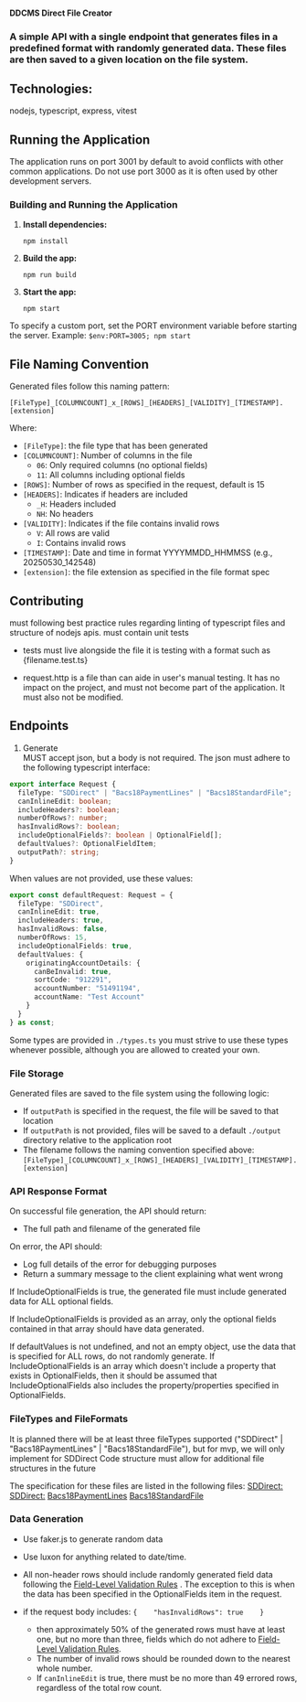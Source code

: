 #### DDCMS Direct File Creator

### A simple API with a single endpoint that generates files in a predefined format with randomly generated data. These files are then saved to a given location on the file system.

## Technologies:

nodejs, typescript, express, vitest

## Running the Application


The application runs on port 3001 by default to avoid conflicts with other common applications.
Do not use port 3000 as it is often used by other development servers.

### Building and Running the Application

1. **Install dependencies:**
   ```
   npm install
   ```
2. **Build the app:**
   ```
   npm run build
   ```
3. **Start the app:**
   ```
   npm start
   ```

To specify a custom port, set the PORT environment variable before starting the server.
Example: `$env:PORT=3005; npm start`

## File Naming Convention

Generated files follow this naming pattern:

```
[FileType]_[COLUMNCOUNT]_x_[ROWS]_[HEADERS]_[VALIDITY]_[TIMESTAMP].[extension]
```

Where:
- `[FileType]`: the file type that has been generated
- `[COLUMNCOUNT]`: Number of columns in the file
  - `06`: Only required columns (no optional fields)
  - `11`: All columns including optional fields
- `[ROWS]`: Number of rows as specified in the request, default is 15
- `[HEADERS]`: Indicates if headers are included
  - `_H`: Headers included
  - `NH`: No headers
- `[VALIDITY]`: Indicates if the file contains invalid rows
  - `V`: All rows are valid
  - `I`: Contains invalid rows
- `[TIMESTAMP]`: Date and time in format YYYYMMDD_HHMMSS (e.g., 20250530_142548)
- `[extension]`: the file extension as specified in the file format spec

## Contributing

must following best practice rules regarding linting of typescript files and structure of nodejs apis.
must contain unit tests

- tests must live alongside the file it is testing with a format such as {filename.test.ts}

- request.http is a file than can aide in user's manual testing.  It has no impact on the project, and must not become part of the application. It must also not be modified.

## Endpoints

1. Generate  
   MUST accept json, but a body is not required. The json must adhere to the following typescript interface:

```typescript
export interface Request {
  fileType: "SDDirect" | "Bacs18PaymentLines" | "Bacs18StandardFile";
  canInlineEdit: boolean;
  includeHeaders?: boolean;
  numberOfRows?: number;
  hasInvalidRows?: boolean;
  includeOptionalFields?: boolean | OptionalField[];
  defaultValues?: OptionalFieldItem;
  outputPath?: string;
}
```
When values are not provided, use these values:

```typescript
export const defaultRequest: Request = {
  fileType: "SDDirect",
  canInlineEdit: true,
  includeHeaders: true,
  hasInvalidRows: false,
  numberOfRows: 15,
  includeOptionalFields: true,
  defaultValues: {
    originatingAccountDetails: {
      canBeInvalid: true,
      sortCode: "912291",
      accountNumber: "51491194",
      accountName: "Test Account"
    }
  }
} as const;

```
Some types are provided in `./types.ts` you must strive to use these types whenever possible, although you are allowed to created your own.

### File Storage

Generated files are saved to the file system using the following logic:
- If `outputPath` is specified in the request, the file will be saved to that location
- If `outputPath` is not provided, files will be saved to a default `./output` directory relative to the application root
- The filename follows the naming convention specified above: `[FileType]_[COLUMNCOUNT]_x_[ROWS]_[HEADERS]_[VALIDITY]_[TIMESTAMP].[extension]`

### API Response Format

On successful file generation, the API should return:
- The full path and filename of the generated file

On error, the API should:
- Log full details of the error for debugging purposes
- Return a summary message to the client explaining what went wrong

If IncludeOptionalFields is true, the generated file must include generated data for ALL optional fields.

If IncludeOptionalFields is provided as an array, only the optional fields contained in that array should have data generated.

If defaultValues is not undefined, and not an empty object, use the data that is specified for ALL rows, do not randomly generate. If IncludeOptionalFields is an array which doesn't include a property that exists in OptionalFields, then it should be assumed that IncludeOptionalFields also includes the property/properties specified in OptionalFields.


### FileTypes and FileFormats

It is planned there will be at least three fileTypes supported ("SDDirect" | "Bacs18PaymentLines" | "Bacs18StandardFile"), but for mvp, we will only implement for SDDirect
Code structure must allow for additional file structures in the future

The specification for these files are listed in the following files:
[SDDirect:](FileFormats/SDDirect.md)
[SDDirect:](FileFormats/Eazipay.md)
[Bacs18PaymentLines](FileFormats/Bacs18PaymentLines.md)
[Bacs18StandardFile](FileFormats/Bacs18StandardFile.md)

### Data Generation

- Use faker.js to generate random data
- Use luxon for anything related to date/time.
- All non-header rows should include randomly generated field data following the [Field-Level Validation Rules](../field-level-validation.md) .  The exception to this is when the data has been specified in the OptionalFields item in the request.

- if the request body includes: `{    "hasInvalidRows": true    }`
  - then approximately 50% of the generated rows must have at least one, but no more than three, fields which do not adhere to [Field-Level Validation Rules](../field-level-validation.md).
  - The number of invalid rows should be rounded down to the nearest whole number.
  - If `canInlineEdit` is true, there must be no more than 49 errored rows, regardless of the total row count.
